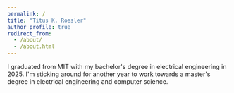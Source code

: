 ```yaml
---
permalink: /
title: "Titus K. Roesler"
author_profile: true
redirect_from: 
  - /about/
  - /about.html
---
```


I graduated from MIT with my bachelor's degree in electrical engineering in 2025.
I'm sticking around for another year to work towards a
master's degree in electrical engineering and computer science.
